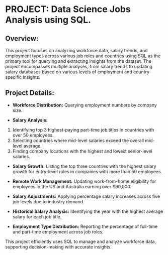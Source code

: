 # PROJECT:  Data Science Jobs Analysis using SQL.

## Overview:
This project focuses on analyzing workforce data, salary trends, and employment types across various job roles and countries using SQL as the primary tool for querying and extracting insights from the dataset. The project encompasses multiple analyses, from salary trends to updating salary databases based on various levels of employment and country-specific insights. 

## Project Details:
- **Workforce Distribution:** Querying employment numbers by company size.

- **Salary Analysis:**
1) Identifying top 3 highest-paying part-time job titles in countries with over 50 employees.
2) Selecting countries where mid-level salaries exceed the overall mid-level average.
3) Finding company locations with the highest and lowest senior-level salaries.

- **Salary Growth:** Listing the top three countries with the highest salary growth for entry-level roles in companies with more than 50 employees.

- **Remote Work Management:** Updating work-from-home eligibility for employees in the US and Australia earning over $90,000.

- **Salary Adjustments:** Applying percentage salary increases across five job levels due to industry demand.

- **Historical Salary Analysis:** Identifying the year with the highest average salary for each job title.

- **Employment Type Distribution:** Reporting the percentage of full-time and part-time employment across job roles.

This project efficiently uses SQL to manage and analyze workforce data, supporting decision-making with accurate insights.